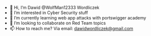 - 👋 Hi, I’m Dawid @WolfMan12333 Wordliczek
- 👀 I’m interested in Cyber Security stuff
- 🌱 I’m currently learning web app attacks with portswigger academy
- 💞️ I’m looking to collaborate on Red Team topics
- 📫 How to reach me? Via email: dawidwordliczek@gmail.com

<!---
WolfMan12333/WolfMan12333 is a ✨ special ✨ repository because its `README.md` (this file) appears on your GitHub profile.
You can click the Preview link to take a look at your changes.
--->
